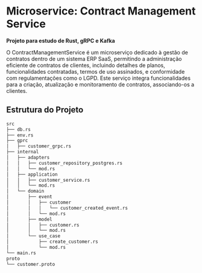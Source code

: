 # Microservice: Contract Management Service

**Projeto para estudo de Rust, gRPC e Kafka**

O ContractManagementService é um microserviço dedicado à gestão de contratos dentro de um sistema
ERP SaaS, permitindo a administração eficiente de contratos de clientes, incluindo detalhes de
planos, funcionalidades contratadas, termos de uso assinados, e conformidade com regulamentações
como o LGPD. Este serviço integra funcionalidades para a criação, atualização e monitoramento
de contratos, associando-os a clientes.

## Estrutura do Projeto

```bash
src
├── db.rs
├── env.rs
├── gprc
│   ├── customer_grpc.rs
├── internal
│   ├── adapters
│   │   ├── customer_repository_postgres.rs
│   │   └── mod.rs
│   ├── application
│   │   ├── customer_service.rs
│   │   └── mod.rs
│   └── domain
│       ├── event
│       │   ├── customer
│       │   │   └── customer_created_event.rs
│       │   └── mod.rs
│       ├── model
│       │   ├── customer.rs
│       │   └── mod.rs
│       └── use_case
│           ├── create_customer.rs
│           └── mod.rs
└── main.rs
proto
└── customer.proto
```

